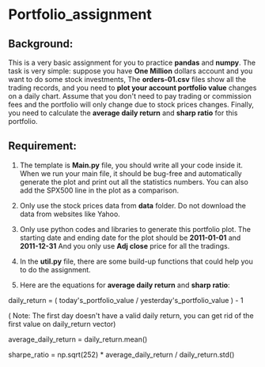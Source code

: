# Portfolio_assignment

## Background:
This is a very basic assignment for you to practice **pandas** and **numpy**. The task is very simple: suppose you have **One Million** dollars account and you want to do some stock investments, The **orders-01.csv** files show all the trading records, and you need to **plot your account portfolio value** changes on a daily chart. Assume that you don't need to pay trading or commission fees and the portfolio will only change due to stock prices changes. Finally, you need to calculate the **average daily return** and **sharp ratio** for this portfolio.
 
## Requirement:
1. The template is **Main.py** file, you should write all your code inside it. When we run your main file, it should be bug-free and automatically generate the plot and print out all the statistics numbers. You can also add the SPX500 line in the plot as a comparison. 

2. Only use the stock prices data from **data** folder. Do not download the data from websites like Yahoo.

3. Only use python codes and libraries to generate this portfolio plot. The starting date and ending date for the plot should be **2011-01-01** and **2011-12-31**
And you only use **Adj close** price for all the tradings. 

4. In the **util.py** file, there are some build-up functions that could help you to do the assignment. 

5. Here are the equations for **average daily return** and **sharp ratio**:

daily_return = ( today's_portfolio_value / yesterday's_portfolio_value ) - 1 

( Note: The first day doesn't have a valid daily return, you can get rid of the first value on daily_return vector)


average_daily_return = daily_return.mean()

sharpe_ratio = np.sqrt(252) * average_daily_return / daily_return.std()
